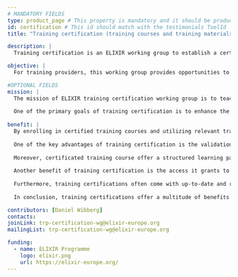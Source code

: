 ```yaml
---
# MANDATORY FIELDS
type: product_page # This property is mandatory and it should be product_page
id: certification # This id should match with the testimonials ToolId
title: "Training certification (training courses and training materials)"

description: |
  Training certification is an ELIXIR working group to establish a certification process for training courses and training material within ELIXIR and beyond. 

objective: |
  For training providers, this working group provides opportunities to certificate their training events, for trainers, the working group offers an environment for improving materials and event information; for trainees, it offers a possibility to check the quality of a training course.

#OPTIONAL FIELDS
mission: |
  The mission of ELIXIR training certification working group is to teach the highest standard of proficiency, knowledge, and competence in life science training. Certification is a validation of a training course affirming that it met the necessary benchmarks to excel in life sciences.
 
  One of the primary goals of training certification is to enhance the overall quality and standardization of scientific practice. By establishing specific criteria and requirements, it ensures that certified training courses and materials will teach and include the necessary knowledge, skills, and expertise.
 
benefit: |
  By enrolling in certified training courses and utilizing relevant training materials, learners can unlock a world of opportunities and propel their careers to new heights.
 
  One of the key advantages of training certification is the validation it provides. Obtaining a recognized certification demonstrates to employers and peers that the course possess a certain level of expertise and competence in a specific field. This validation can significantly boost the credibility and visibility of the training course and training material.
 
  Moreover, certificated training course offer a structured learning path. They provide a comprehensive curriculum designed by experts, ensuring that the participant will acquire a well-rounded understanding of the subject matter. This structured approach helps the participant building a strong foundation and develop specialized skills, enabling them to tackle real-world challenges with confidence.
 
  Another benefit of training certification is the access it grants to a vast network of professionals. By joining a certified training program, the trainer become part of a community of like-minded individuals who share similar goals and interests. This network can be invaluable for networking, collaboration, and knowledge sharing, fostering personal and professional growth.
 
  Furthermore, training certifications often come with up-to-date and relevant course materials. These materials are carefully curated to provide the most current insights, best practices, and practical examples. By leveraging these resources, trainer can stay ahead of the curve, adapt to evolving trends, and remain competitive in your field.
 
  In conclusion, training certifications offer a multitude of benefits and exciting visions for individuals. From validation and structured learning to networking opportunities and access to relevant materials, certifications empower learners to excel in their chosen fields.

contributors: [Daniel Wibberg]
contacts:
joinLink: trp-certification-wg@elixir-europe.org
mailingList: trp-certification-wg@elixir-europe.org

funding:
  - name: ELIXIR Programme
    logo: elixir.png
    url: https://elixir-europe.org/
---
```

